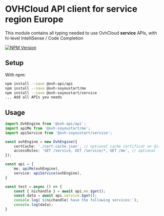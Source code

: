 # OVHCloud API client for **service** region Europe

This module contains all typing needed to use OvhCloud **service** APIs, with hi-level IntelliSense / Code Completion

[![NPM Version](https://img.shields.io/npm/v/@ovh-soyoustart/service.svg?style=flat)](https://www.npmjs.org/package/@ovh-soyoustart/service)

## Setup

With npm:

```bash
npm install --save @ovh-api/api
npm install --save @ovh-soyoustart/me
npm install --save @ovh-soyoustart/service
... Add all APIs you needs
```

## Usage

```typescript
import OvhEngine from '@ovh-api/api';
import apiMe from '@ovh-soyoustart/me';
import apiService from '@ovh-soyoustart/service';

const ovhEngine = new OvhEngine({ 
    certCache: './cert-cache.json', // optional cache certificat on disk.
    accessRules: 'GET /service, GET /service/*, GET /me', // optional limit the requested privileges.
});

const api = {
    me: apiMe(ovhEngine),
    service: apiService(ovhEngine),
}

const test = async () => {
    const { nichandle } = await api.me.$get();
    const data = await api.service.$get();
    console.log(`${nichandle} have the following services:`);
    console.log(data);
}
```
